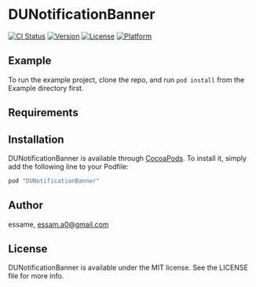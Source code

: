# DUNotificationBanner

[![CI Status](http://img.shields.io/travis/essame/DUNotificationBanner.svg?style=flat)](https://travis-ci.org/essame/DUNotificationBanner)
[![Version](https://img.shields.io/cocoapods/v/DUNotificationBanner.svg?style=flat)](http://cocoapods.org/pods/DUNotificationBanner)
[![License](https://img.shields.io/cocoapods/l/DUNotificationBanner.svg?style=flat)](http://cocoapods.org/pods/DUNotificationBanner)
[![Platform](https://img.shields.io/cocoapods/p/DUNotificationBanner.svg?style=flat)](http://cocoapods.org/pods/DUNotificationBanner)

## Example

To run the example project, clone the repo, and run `pod install` from the Example directory first.

## Requirements

## Installation

DUNotificationBanner is available through [CocoaPods](http://cocoapods.org). To install
it, simply add the following line to your Podfile:

```ruby
pod "DUNotificationBanner"
```

## Author

essame, essam.a0@gmail.com

## License

DUNotificationBanner is available under the MIT license. See the LICENSE file for more info.

